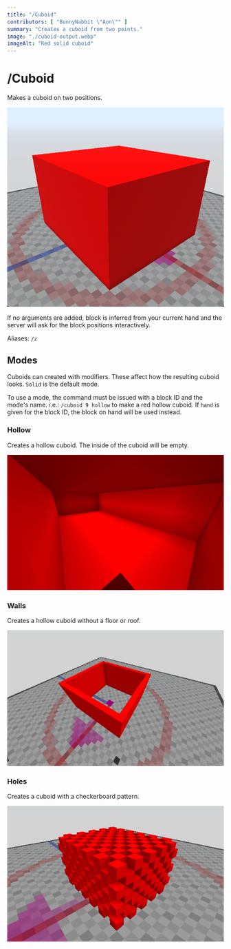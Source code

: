 ```yaml
---
title: "/Cuboid"
contributors: [ "BunnyNabbit \"Aon\"" ]
summary: "Creates a cuboid from two points."
image: "./cuboid-output.webp"
imageAlt: "Red solid cuboid"
---
```


# /Cuboid

Makes a cuboid on two positions.

![Red solid cuboid](./cuboid-output.webp)

If no arguments are added, block is inferred from your current hand and the server will ask for the block positions interactively.

Aliases: `/z`

## Modes

Cuboids can created with modifiers. These affect how the resulting cuboid looks. `Solid` is the default mode.

To use a mode, the command must be issued with a block ID and the mode's name. i.e.: `/cuboid 9 hollow` to make a red hollow cuboid. If `hand` is given for the block ID, the block on hand will be used instead.

### Hollow

Creates a hollow cuboid. The inside of the cuboid will be empty.

![Red hollow cuboid](./cuboid-hollow.webp)

### Walls

Creates a hollow cuboid without a floor or roof.

![Red walls](./cuboid-walls.webp)

### Holes

Creates a cuboid with a checkerboard pattern.

![Red cuboid with holes resembling a checkerboard](./cuboid-holes.webp)
